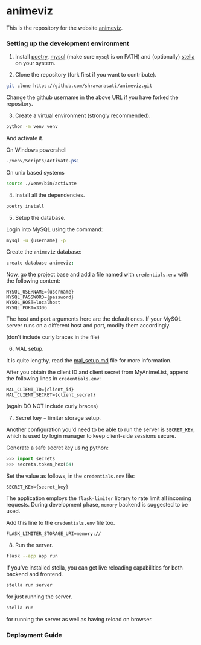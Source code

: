 # animeviz

This is the repository for the website [animeviz](). 


### Setting up the development environment

1. Install [poetry](https://python-poetry.org/), [mysql](https://www.mysql.com/products/community/) (make sure `mysql` is on PATH) and (optionally) [stella](https://github.com/shravanasati/stellapy) on your system.

2. Clone the repository (fork first if you want to contribute).

```sh
git clone https://github.com/shravanasati/animeviz.git
```

Change the github username in the above URL if you have forked the repository.

3. Create a virtual environment (strongly recommended). 

```sh
python -m venv venv
```

And activate it.

On Windows powershell
```powershell
./venv/Scripts/Activate.ps1
```

On unix based systems
```sh
source ./venv/bin/activate
```

4. Install all the dependencies.

```sh
poetry install
```

5. Setup the database.

Login into MySQL using the command:
```sh
mysql -u {username} -p
```

Create the `animeviz` database:
```sh
create database animeviz;
```

Now, go the project base and add a file named with `credentials.env` with the following content:

```
MYSQL_USERNAME={username}
MYSQL_PASSWORD={password}
MYSQL_HOST=localhost
MYSQL_PORT=3306
```

The host and port arguments here are the default ones. If your MySQL server runs on a different host and port, modify them accordingly.

(don't include curly braces in the file)


6. MAL setup.

It is quite lengthy, read the [mal_setup.md](./mal_setup.md) file for more information.

After you obtain the client ID and client secret from MyAnimeList, append the following lines in `credentials.env`:

```
MAL_CLIENT_ID={client_id}
MAL_CLIENT_SECRET={client_secret}
```

(again DO NOT include curly braces)

7. Secret key + limiter storage setup.

Another configuration you'd need to be able to run the server is `SECRET_KEY`, which is used by login manager to keep client-side sessions secure.

Generate a safe secret key using python:
```py
>>> import secrets
>>> secrets.token_hex(64)
```

Set the value as follows, in the `credentials.env` file:
```
SECRET_KEY={secret_key}
```

The application employs the `flask-limiter` library to rate limit all incoming requests. During development phase, `memory` backend is suggested to be used.

Add this line to the `credentials.env` file too.
```
FLASK_LIMITER_STORAGE_URI=memory://
```

8. Run the server.

```sh
flask --app app run
```

If you've installed stella, you can get live reloading capabilities for both backend and frontend.

```sh
stella run server
```
for just running the server.

```sh
stella run
```
for running the server as well as having reload on browser.


### Deployment Guide

